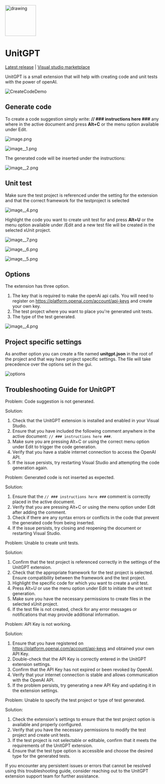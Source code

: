 
<img src="https://github.com/0handersson0/UnitGPT/assets/72985598/ace7ec7a-efa3-4714-b4da-ac615354e729" alt="drawing" width="100"/>

# UnitGPT
<a href="https://github.com/0handersson0/UnitGPT/blob/master/UnitGPT/LatestRelease/UnitGPT.vsix">Latest release</a> |
<a href="https://marketplace.visualstudio.com/items?itemName=upnortbytes.unitgpt">Visual studio marketplace</a>
<p>UnitGPT is a small extension that will help with creating code and unit tests with the power of openAI.</p>
  
  ![CreateCodeDemo](https://github.com/0handersson0/UnitGPT/assets/72985598/b72decfe-e6e1-4772-9c56-d4eeceb58eb1)

<h2 id="generate-code">Generate code</h2>
<p>To create a code suggestion simply write: <strong>// ### instructions here  ###</strong>  any where in the active document and press <strong>Alt+C</strong> or the menu option available under Edit.</p>
<p><img src="https://upnortbytes.gallerycdn.vsassets.io/extensions/upnortbytes/unitgpt/1.0.1/1684914472198/image.png" alt="image.png"></p>
<p><img src="https://github.com/0handersson0/UnitGPT/assets/72985598/567d761b-abfa-4c63-a226-a9f4a15003e1" alt="image__1.png"></p>
<p>The generated code will be inserted under the instructions:</p>
<p><img src="https://upnortbytes.gallerycdn.vsassets.io/extensions/upnortbytes/unitgpt/1.0.1/1684914472198/image__2.png" alt="image__2.png"></p>
<h2 id="unit-test">Unit test</h2>
<p>Make sure the test project is referenced under the setting for the extension and that the correct framework for the testproject is selected</p>
<p><img src="https://github.com/0handersson0/UnitGPT/assets/72985598/fcc4006f-8410-4fb8-ab09-32917e33d736" alt="image__4.png"></p>
<p>Highlight the code you want to create unit test for and press <strong>Alt+U</strong> or the menu option available under /Edit and a new test file will be created in the selected xUnit project.</p>
<p><img src="https://github.com/0handersson0/UnitGPT/assets/72985598/567d761b-abfa-4c63-a226-a9f4a15003e1" alt="image__7.png"></p>
<p><img src="https://upnortbytes.gallerycdn.vsassets.io/extensions/upnortbytes/unitgpt/1.0.1/1684914472198/image__6.png" alt="image__6.png"></p>
<p><img src="https://upnortbytes.gallerycdn.vsassets.io/extensions/upnortbytes/unitgpt/1.0.1/1684914472198/image__5.png" alt="image__5.png"></p>
<h2 id="options">Options</h2>
<p>The extension has three option.</p>
<ol>
<li>The key that is required to make the openAi api calls. You will need to register on <a href="https://platform.openai.com/" target="_blank" rel="noreferrer noopener nofollow">https://platform.openai.com/account/api-keys</a> and create your own key.</li>
<li>The test project where you want to place you're generated unit tests.</li>
<li>The type of the test generated.</li>
</ol>
<p><img src="https://github.com/0handersson0/UnitGPT/assets/72985598/fcc4006f-8410-4fb8-ab09-32917e33d736" alt="image__4.png"></p>
<h2>Project specific settings</h2>
<p>As another option you can create a file named <strong>unitgpt.json</strong> in the root of the project and that way have project specific settings. The file will take precedence over the options set in the gui.</p>
<p><img src="https://github.com/0handersson0/UnitGPT/assets/72985598/d053f945-8e9f-454c-9eeb-d4cdd67c7e79" alt="options"></p>

</div>

<h2>Troubleshooting Guide for UnitGPT</h2>

Problem: Code suggestion is not generated.

Solution:
1. Check that the UnitGPT extension is installed and enabled in your Visual Studio.
2. Ensure that you have included the following comment anywhere in the active document: `// ### instructions here ###`.
3. Make sure you are pressing Alt+C or using the correct menu option under Edit to trigger the code generation.
4. Verify that you have a stable internet connection to access the OpenAI API.
5. If the issue persists, try restarting Visual Studio and attempting the code generation again.

Problem: Generated code is not inserted as expected.

Solution:
1. Ensure that the `// ### instructions here ###` comment is correctly placed in the active document.
2. Verify that you are pressing Alt+C or using the menu option under Edit after adding the comment.
3. Check if there are any syntax errors or conflicts in the code that prevent the generated code from being inserted.
4. If the issue persists, try closing and reopening the document or restarting Visual Studio.

Problem: Unable to create unit tests.

Solution:
1. Confirm that the test project is referenced correctly in the settings of the UnitGPT extension.
2. Check that the appropriate framework for the test project is selected. Ensure compatibility between the framework and the test project.
3. Highlight the specific code for which you want to create a unit test.
4. Press Alt+U or use the menu option under Edit to initiate the unit test generation.
5. Make sure you have the necessary permissions to create files in the selected xUnit project.
6. If the test file is not created, check for any error messages or notifications that may provide additional information.

Problem: API Key is not working.

Solution:
1. Ensure that you have registered on https://platform.openai.com/account/api-keys and obtained your own API Key.
2. Double-check that the API Key is correctly entered in the UnitGPT extension settings.
3. Confirm that the API Key has not expired or been revoked by OpenAI.
4. Verify that your internet connection is stable and allows communication with the OpenAI API.
5. If the problem persists, try generating a new API Key and updating it in the extension settings.

Problem: Unable to specify the test project or type of test generated.

Solution:
1. Check the extension's settings to ensure that the test project option is available and properly configured.
2. Verify that you have the necessary permissions to modify the test project and create unit tests.
3. If the test project is not selectable or editable, confirm that it meets the requirements of the UnitGPT extension.
4. Ensure that the test type option is accessible and choose the desired type for the generated tests.

If you encounter any persistent issues or errors that cannot be resolved using this troubleshooting guide, consider reaching out to the UnitGPT extension support team for further assistance.
